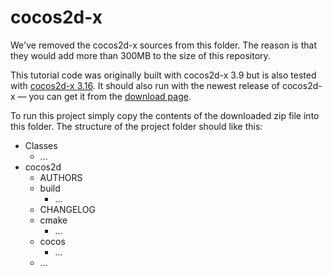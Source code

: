 cocos2d-x
=========

We've removed the cocos2d-x sources from this folder. The reason is that they would add more than 300MB to the size of this repository.

This tutorial code was originally built with cocos2d-x 3.9 but is also tested with [cocos2d-x 3.16](http://www.cocos2d-x.org/filedown/cocos2d-x-3.16.zip). It should also run with the newest release of cocos2d-x &mdash; you can get it from the [download page](http://www.cocos2d-x.org/download).

To run this project simply copy the contents of the downloaded zip file into this folder. The structure of the project folder should like this:

* Classes
     * ...
* cocos2d
  * AUTHORS
  * build
     * ...
  * CHANGELOG
  * cmake
     * ...
  * cocos
     * ...
  * ...





